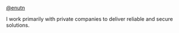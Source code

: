 [@enutn](https://t.me/euntn)

I work primarily with private companies to deliver reliable and secure solutions.